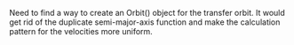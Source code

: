 Need to find a way to create an Orbit() object for the transfer orbit. 
It would get rid of the duplicate semi-major-axis function and make the calculation pattern for the velocities more uniform.